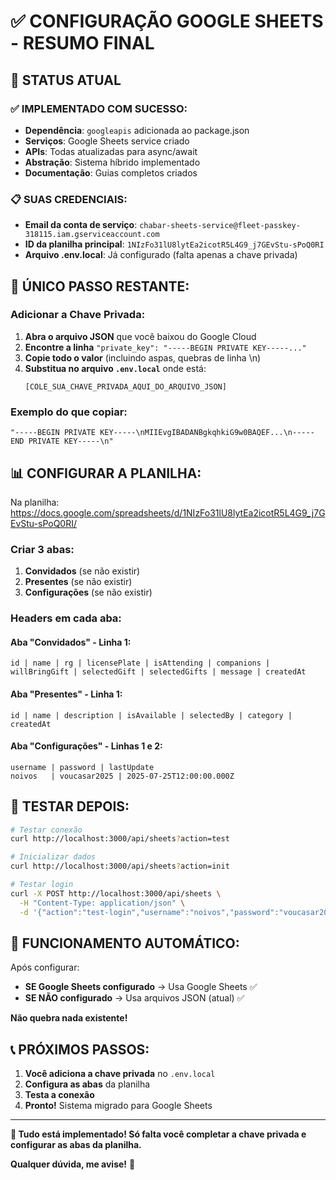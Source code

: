 # ✅ CONFIGURAÇÃO GOOGLE SHEETS - RESUMO FINAL

## 🎯 **STATUS ATUAL**

### ✅ **IMPLEMENTADO COM SUCESSO:**
- **Dependência**: `googleapis` adicionada ao package.json
- **Serviços**: Google Sheets service criado
- **APIs**: Todas atualizadas para async/await
- **Abstração**: Sistema híbrido implementado
- **Documentação**: Guias completos criados

### 📋 **SUAS CREDENCIAIS:**
- **Email da conta de serviço**: `chabar-sheets-service@fleet-passkey-318115.iam.gserviceaccount.com`
- **ID da planilha principal**: `1NIzFo31lU8lytEa2icotR5L4G9_j7GEvStu-sPoQ0RI`
- **Arquivo .env.local**: Já configurado (falta apenas a chave privada)

## 🔑 **ÚNICO PASSO RESTANTE:**

### **Adicionar a Chave Privada:**

1. **Abra o arquivo JSON** que você baixou do Google Cloud
2. **Encontre a linha** `"private_key": "-----BEGIN PRIVATE KEY-----..."`
3. **Copie todo o valor** (incluindo aspas, quebras de linha \\n)
4. **Substitua no arquivo `.env.local`** onde está:
   ```
   [COLE_SUA_CHAVE_PRIVADA_AQUI_DO_ARQUIVO_JSON]
   ```

### **Exemplo do que copiar:**
```
"-----BEGIN PRIVATE KEY-----\nMIIEvgIBADANBgkqhkiG9w0BAQEF...\n-----END PRIVATE KEY-----\n"
```

## 📊 **CONFIGURAR A PLANILHA:**

Na planilha: https://docs.google.com/spreadsheets/d/1NIzFo31lU8lytEa2icotR5L4G9_j7GEvStu-sPoQ0RI/

### **Criar 3 abas:**
1. **Convidados** (se não existir)
2. **Presentes** (se não existir)  
3. **Configurações** (se não existir)

### **Headers em cada aba:**

#### **Aba "Convidados" - Linha 1:**
```
id | name | rg | licensePlate | isAttending | companions | willBringGift | selectedGift | selectedGifts | message | createdAt
```

#### **Aba "Presentes" - Linha 1:**
```
id | name | description | isAvailable | selectedBy | category | createdAt
```

#### **Aba "Configurações" - Linhas 1 e 2:**
```
username | password | lastUpdate
noivos   | voucasar2025 | 2025-07-25T12:00:00.000Z
```

## 🧪 **TESTAR DEPOIS:**

```bash
# Testar conexão
curl http://localhost:3000/api/sheets?action=test

# Inicializar dados
curl http://localhost:3000/api/sheets?action=init

# Testar login
curl -X POST http://localhost:3000/api/sheets \
  -H "Content-Type: application/json" \
  -d '{"action":"test-login","username":"noivos","password":"voucasar2025"}'
```

## 🚀 **FUNCIONAMENTO AUTOMÁTICO:**

Após configurar:
- **SE Google Sheets configurado** → Usa Google Sheets ✅
- **SE NÃO configurado** → Usa arquivos JSON (atual) ✅

**Não quebra nada existente!**

## 📞 **PRÓXIMOS PASSOS:**

1. **Você adiciona a chave privada** no `.env.local`
2. **Configura as abas** da planilha
3. **Testa a conexão**
4. **Pronto!** Sistema migrado para Google Sheets

---

**🎉 Tudo está implementado! Só falta você completar a chave privada e configurar as abas da planilha.**

**Qualquer dúvida, me avise!** 🚀
